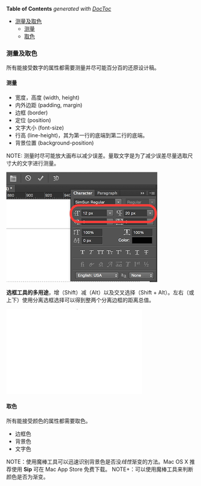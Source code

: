 <!-- START doctoc generated TOC please keep comment here to allow auto update -->
<!-- DON'T EDIT THIS SECTION, INSTEAD RE-RUN doctoc TO UPDATE -->
**Table of Contents**  *generated with [DocToc](https://github.com/thlorenz/doctoc)*

- [测量及取色](#%E6%B5%8B%E9%87%8F%E5%8F%8A%E5%8F%96%E8%89%B2)
  - [测量](#%E6%B5%8B%E9%87%8F)
  - [取色](#%E5%8F%96%E8%89%B2)

<!-- END doctoc generated TOC please keep comment here to allow auto update -->

### 测量及取色

所有能接受数字的属性都需要测量并尽可能百分百的还原设计稿。

#### 测量

- 宽度，高度 (width, height)
- 内外边距 (padding, margin)
- 边框 (border)
- 定位 (position)
- 文字大小 (font-size)
- 行高 (line-height)，其为第一行的底端到第二行的底端。
- 背景位置 (background-position)

NOTE: 测量时尽可能放大画布以减少误差。量取文字是为了减少误差尽量选取尺寸大的文字进行测量。

![](../img/P/photoshop-measure&colorSelection.png)

**选框工具的多用途**，增（Shift）减（Alt）以及交叉选择（Shift + Alt）。左右（或上下）使用分离选框选择可以得到整两个分离边框的距离总值。

![](../img/T/rect-selection-tool.gif)

#### 取色

所有能接受颜色的属性都需要取色。

- 边框色
- 背景色
- 文字色

NOTE：使用魔棒工具可以迅速识别背景色是否没*线性*渐变的方法。Mac OS X 推荐使用 **Sip** 可在 Mac App Store 免费下载。
NOTE+：可以使用魔棒工具来判断颜色是否为渐变。

